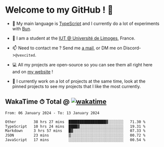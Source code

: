 # Welcome to my GitHub ! 🌃

- 🔭 My main language is [TypeScript](https://www.typescriptlang.org/) and I currently do a lot of experiments with [Bun](https://bun.sh).

- 🌱 I am a student at the [IUT @ Université de Limoges](https://iut.unilim.fr), France.

- 📫 Need to contact me ? Send me <a href="mailto:mikkel@milescode.dev">a mail</a>, or DM me on Discord->`@vexcited`.

- 💻 All my projects are open-source so you can see them all right here and on <a href="https://vexcited.vercel.app">my website</a> !

- 👀 I currently work on a lot of projects at the same time, look at the pinned projects to see my projects that I like the most currently.

## WakaTime ⏱ Total @ [![wakatime](https://wakatime.com/badge/user/0839e595-e07a-435c-8d59-ed95f2a3d6dd.svg)](https://wakatime.com/@0839e595-e07a-435c-8d59-ed95f2a3d6dd)

<!--START_SECTION:waka-->

```txt
From: 06 January 2024 - To: 13 January 2024

Other        38 hrs 27 mins  █████████████████▓░░░░░░░   71.30 %
TypeScript   10 hrs 24 mins  ████▓░░░░░░░░░░░░░░░░░░░░   19.31 %
Markdown     3 hrs 57 mins   █▓░░░░░░░░░░░░░░░░░░░░░░░   07.33 %
JSON         23 mins         ▒░░░░░░░░░░░░░░░░░░░░░░░░   00.72 %
JavaScript   17 mins         ░░░░░░░░░░░░░░░░░░░░░░░░░   00.54 %
```

<!--END_SECTION:waka-->
